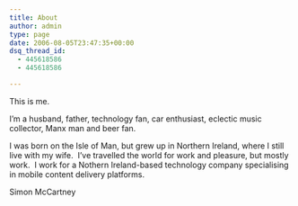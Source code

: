 ```yaml
---
title: About
author: admin
type: page
date: 2006-08-05T23:47:35+00:00
dsq_thread_id:
  - 445618586
  - 445618586

---
```

This is me.

I&#8217;m a husband, father, technology fan, car enthusiast, eclectic music collector, Manx man and beer fan.

I was born on the Isle of Man, but grew up in Northern Ireland, where I still live with my wife.  I&#8217;ve travelled the world for work and pleasure, but mostly work.  I work for a Nothern Ireland-based technology company specialising in mobile content delivery platforms.

Simon McCartney